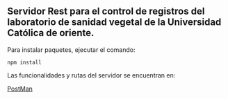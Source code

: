 ## Servidor Rest para el control de registros del laboratorio de sanidad vegetal de la Universidad Católica de oriente.

Para instalar paquetes, ejecutar el comando:

```npm install```


Las funcionalidades y rutas del servidor se encuentran en:

[PostMan](https://documenter.getpostman.com/view/5902689/RzfmEmdH)



